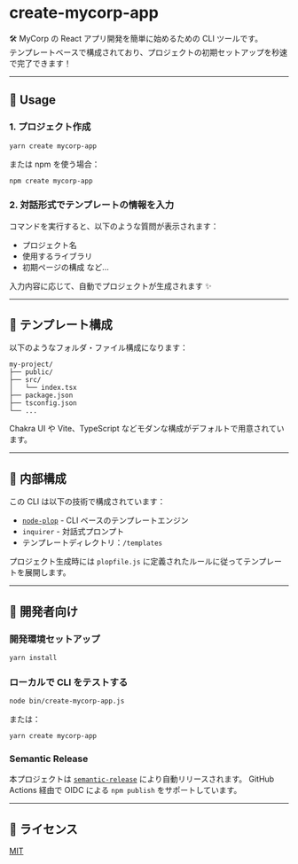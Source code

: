 # create-mycorp-app

🛠️ MyCorp の React アプリ開発を簡単に始めるための CLI ツールです。  
テンプレートベースで構成されており、プロジェクトの初期セットアップを秒速で完了できます！

---

## 🚀 Usage

### 1. プロジェクト作成

```bash
yarn create mycorp-app
```

または npm を使う場合：

```bash
npm create mycorp-app
```

### 2. 対話形式でテンプレートの情報を入力

コマンドを実行すると、以下のような質問が表示されます：

- プロジェクト名
- 使用するライブラリ
- 初期ページの構成 など…

入力内容に応じて、自動でプロジェクトが生成されます ✨

---

## 📁 テンプレート構成

以下のようなフォルダ・ファイル構成になります：

```
my-project/
├── public/
├── src/
│   └── index.tsx
├── package.json
├── tsconfig.json
└── ...
```

Chakra UI や Vite、TypeScript などモダンな構成がデフォルトで用意されています。

---

## 🧱 内部構成

この CLI は以下の技術で構成されています：

- [`node-plop`](https://github.com/plopjs/node-plop) - CLI ベースのテンプレートエンジン
- `inquirer` - 対話式プロンプト
- テンプレートディレクトリ：`/templates`

プロジェクト生成時には `plopfile.js` に定義されたルールに従ってテンプレートを展開します。

---

## 🔧 開発者向け

### 開発環境セットアップ

```bash
yarn install
```

### ローカルで CLI をテストする

```bash
node bin/create-mycorp-app.js
```

または：

```bash
yarn create mycorp-app
```

### Semantic Release

本プロジェクトは [`semantic-release`](https://github.com/semantic-release/semantic-release) により自動リリースされます。
GitHub Actions 経由で OIDC による `npm publish` をサポートしています。

---

## 🪪 ライセンス

[MIT](./LICENSE)
